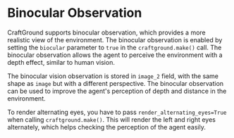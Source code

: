 # Binocular Observation
CraftGround supports binocular observation, which provides a more realistic view of the environment. The binocular observation is enabled by setting the `biocular` parameter to `true` in the `craftground.make()` call. The binocular observation allows the agent to perceive the environment with a depth effect, similar to human vision.

The binocular vision observation is stored in `image_2` field, with the same shape as `image` but with a different perspective. The binocular observation can be used to improve the agent's perception of depth and distance in the environment.

To render alternating eyes, you have to pass `render_alternating_eyes=True` when calling `craftground.make()`. This will render the left and right eyes alternately, which helps checking the perception of the agent easily.  